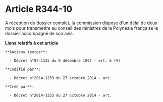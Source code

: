 # Article R344-10

A réception du dossier complet, la commission dispose d'un délai de deux mois pour transmettre au conseil des ministres de la
Polynésie française le dossier accompagné de son avis.

**Liens relatifs à cet article**

	**Anciens textes**:

	  - Décret n°97-1135 du 9 décembre 1997 - art. 6 (V)

	**Codifié par**:

	  - Décret n°2014-1253 du 27 octobre 2014 - art.

	**Créé par**:

	  - Décret n°2014-1253 du 27 octobre 2014 - art.
